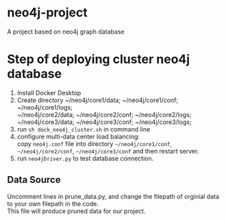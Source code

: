 # neo4j-project
A project based on neo4j graph database

# Step of deploying cluster neo4j database
1. Install Docker Desktop
2. Create directory ~/neo4j/core1/data; ~/neo4j/core1/conf; ~/neo4j/core1/logs;    
~/neo4j/core2/data; ~/neo4j/core2/conf; ~/neo4j/core2/logs;    
~/neo4j/core3/data; ~/neo4j/core3/conf; ~/neo4j/core3/logs;   
3. run `sh dock_neo4j_cluster.sh` in command line
4. configure multi-data center load balancing:    
copy `neo4j.conf` file into directory `~/neo4j/core1/conf`, `~/neo4j/core2/conf`, `~/neo4j/core3/conf`
and then restart server.
5. run `neo4jDriver.py` to test database connection.

## Data Source
Uncomment lines in prune_data.py, and change the filepath of orginial data to your own filepath in the code.        
This file will produce pruned data for our project.
